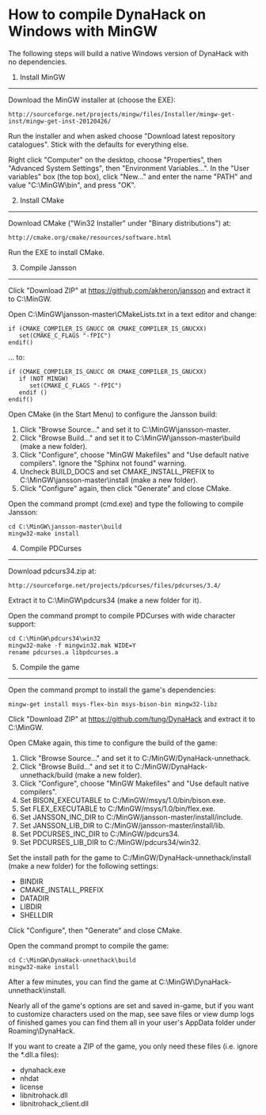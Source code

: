 How to compile DynaHack on Windows with MinGW
=============================================

The following steps will build a native Windows version of DynaHack with no dependencies.


1. Install MinGW
-----------------

Download the MinGW installer at (choose the EXE):

    http://sourceforge.net/projects/mingw/files/Installer/mingw-get-inst/mingw-get-inst-20120426/

Run the installer and when asked choose "Download latest repository catalogues".  Stick with the defaults for everything else.

Right click "Computer" on the desktop, choose "Properties", then "Advanced System Settings", then "Environment Variables...".  In the "User variables" box (the top box), click "New..." and enter the name "PATH" and value "C:\MinGW\bin", and press "OK".


2. Install CMake
----------------

Download CMake ("Win32 Installer" under "Binary distributions") at:

    http://cmake.org/cmake/resources/software.html

Run the EXE to install CMake.


3. Compile Jansson
------------------

Click "Download ZIP" at https://github.com/akheron/jansson and extract it to C:\MinGW.

Open C:\MinGW\jansson-master\CMakeLists.txt in a text editor and change:

    if (CMAKE_COMPILER_IS_GNUCC OR CMAKE_COMPILER_IS_GNUCXX)
       set(CMAKE_C_FLAGS "-fPIC")
    endif()

... to:

    if (CMAKE_COMPILER_IS_GNUCC OR CMAKE_COMPILER_IS_GNUCXX)
       if (NOT MINGW)
          set(CMAKE_C_FLAGS "-fPIC")
       endif ()
    endif()

Open CMake (in the Start Menu) to configure the Jansson build:

 1. Click "Browse Source..." and set it to C:\MinGW\jansson-master.
 2. Click "Browse Build..." and set it to C:\MinGW\jansson-master\build (make a new folder).
 3. Click "Configure", choose "MinGW Makefiles" and "Use default native compilers".  Ignore the "Sphinx not found" warning.
 4. Uncheck BUILD_DOCS and set CMAKE_INSTALL_PREFIX to C:\MinGW\jansson-master\install (make a new folder).
 5. Click "Configure" again, then click "Generate" and close CMake.

Open the command prompt (cmd.exe) and type the following to compile Jansson:

    cd C:\MinGW\jansson-master\build
    mingw32-make install


4. Compile PDCurses
-------------------

Download pdcurs34.zip at:

    http://sourceforge.net/projects/pdcurses/files/pdcurses/3.4/

Extract it to C:\MinGW\pdcurs34 (make a new folder for it).

Open the command prompt to compile PDCurses with wide character support:

    cd C:\MinGW\pdcurs34\win32
    mingw32-make -f mingwin32.mak WIDE=Y
    rename pdcurses.a libpdcurses.a


5. Compile the game
-------------------

Open the command prompt to install the game's dependencies:

    mingw-get install msys-flex-bin msys-bison-bin mingw32-libz

Click "Download ZIP" at https://github.com/tung/DynaHack and extract it to C:\MinGW.

Open CMake again, this time to configure the build of the game:

 1. Click "Browse Source..." and set it to C:/MinGW/DynaHack-unnethack.
 2. Click "Browse Build..." and set it to C:/MinGW/DynaHack-unnethack/build (make a new folder).
 3. Click "Configure", choose "MinGW Makefiles" and "Use default native compilers".
 4. Set BISON_EXECUTABLE to C:/MinGW/msys/1.0/bin/bison.exe.
 5. Set FLEX_EXECUTABLE to C:/MinGW/msys/1.0/bin/flex.exe.
 6. Set JANSSON_INC_DIR to C:/MinGW/jansson-master/install/include.
 7. Set JANSSON_LIB_DIR to C:/MinGW/jansson-master/install/lib.
 8. Set PDCURSES_INC_DIR to C:/MinGW/pdcurs34.
 9. Set PDCURSES_LIB_DIR to C:/MinGW/pdcurs34/win32.

Set the install path for the game to C:/MinGW/DynaHack-unnethack/install (make a new folder) for the following settings:

 * BINDIR
 * CMAKE_INSTALL_PREFIX
 * DATADIR
 * LIBDIR
 * SHELLDIR

Click "Configure", then "Generate" and close CMake.

Open the command prompt to compile the game:

    cd C:\MinGW\DynaHack-unnethack\build
    mingw32-make install

After a few minutes, you can find the game at C:\MinGW\DynaHack-unnethack\install.

Nearly all of the game's options are set and saved in-game, but if you want to customize characters used on the map, see save files or view dump logs of finished games you can find them all in your user's AppData folder under Roaming\DynaHack.

If you want to create a ZIP of the game, you only need these files (i.e. ignore the *.dll.a files):

 * dynahack.exe
 * nhdat
 * license
 * libnitrohack.dll
 * libnitrohack_client.dll
